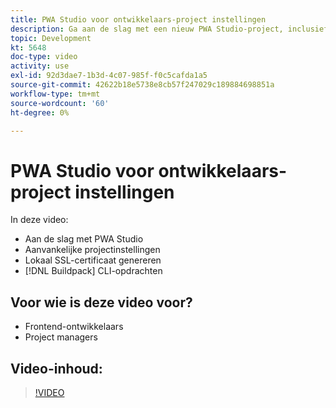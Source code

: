 ```yaml
---
title: PWA Studio voor ontwikkelaars-project instellingen
description: Ga aan de slag met een nieuw PWA Studio-project, inclusief het genereren van een lokaal SSL-certificaat en de opdrachten samen met pakket CLI.
topic: Development
kt: 5648
doc-type: video
activity: use
exl-id: 92d3dae7-1b3d-4c07-985f-f0c5cafda1a5
source-git-commit: 42622b18e5738e8cb57f247029c189884698851a
workflow-type: tm+mt
source-wordcount: '60'
ht-degree: 0%

---
```


# PWA Studio voor ontwikkelaars-project instellingen

In deze video:

- Aan de slag met PWA Studio
- Aanvankelijke projectinstellingen
- Lokaal SSL-certificaat genereren
- [!DNL Buildpack] CLI-opdrachten

## Voor wie is deze video voor?

- Frontend-ontwikkelaars
- Project managers

## Video-inhoud:

>[!VIDEO](https://video.tv.adobe.com/v/35719?quality=12&learn=on)
